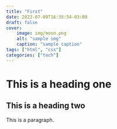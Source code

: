 ```yaml
---
title: "First"
date: 2022-07-09T16:35:54-03:00
draft: false
cover:
    image: img/moon.png
    alt: "sample img"
    caption: "sample caption"
tags: ["html", "css"]
categories: ["tech"]
---
```


# This is a heading one
## This is a heading two

This is a paragraph.